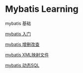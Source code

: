 # Mybatis Learning

mybatis 基础

[mybatis 入门]()

[mybatis 增删改查]()

[mybatis XML映射文件]()

[mybatis 动态SQL]()